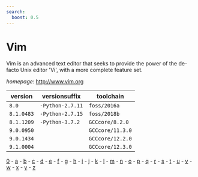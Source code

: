 ```yaml
---
search:
  boost: 0.5
---
```

# Vim

Vim is an advanced text editor that seeks to provide the power   of the de-facto Unix editor 'Vi', with a more complete feature set.

*homepage*: <http://www.vim.org>

version | versionsuffix | toolchain
--------|---------------|----------
``8.0`` | ``-Python-2.7.11`` | ``foss/2016a``
``8.1.0483`` | ``-Python-2.7.15`` | ``foss/2018b``
``8.1.1209`` | ``-Python-3.7.2`` | ``GCCcore/8.2.0``
``9.0.0950`` |  | ``GCCcore/11.3.0``
``9.0.1434`` |  | ``GCCcore/12.2.0``
``9.1.0004`` |  | ``GCCcore/12.3.0``

[0](../0/index.md) - [a](../a/index.md) - [b](../b/index.md) - [c](../c/index.md) - [d](../d/index.md) - [e](../e/index.md) - [f](../f/index.md) - [g](../g/index.md) - [h](../h/index.md) - [i](../i/index.md) - [j](../j/index.md) - [k](../k/index.md) - [l](../l/index.md) - [m](../m/index.md) - [n](../n/index.md) - [o](../o/index.md) - [p](../p/index.md) - [q](../q/index.md) - [r](../r/index.md) - [s](../s/index.md) - [t](../t/index.md) - [u](../u/index.md) - [v](../v/index.md) - [w](../w/index.md) - [x](../x/index.md) - [y](../y/index.md) - [z](../z/index.md)

